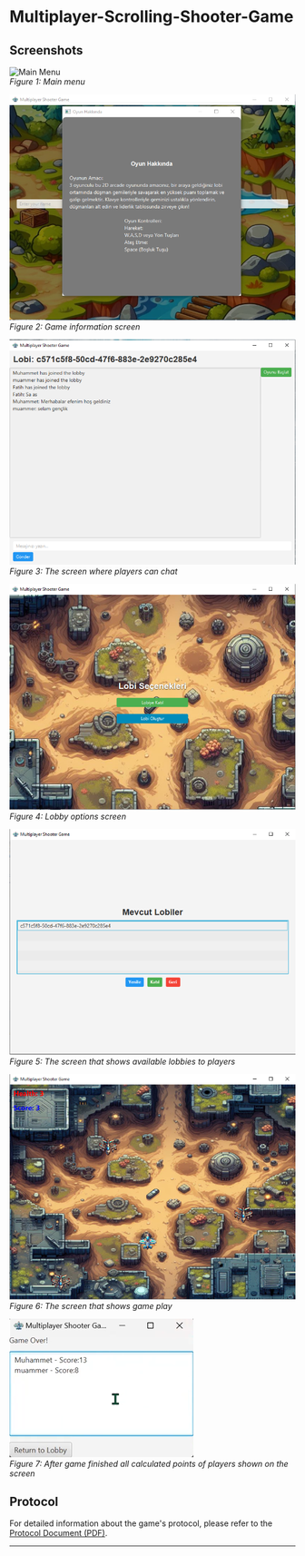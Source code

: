 # Multiplayer-Scrolling-Shooter-Game

## Screenshots

![Main Menu](Multiplayer-Scrolling-Shooter-Game/pictures/mainmenü.png)  
*Figure 1: Main menu*

![Info](Multiplayer-Scrolling-Shooter-Game/pictures/infoscreen.png)  
*Figure 2: Game information screen*

![Lobby](Multiplayer-Scrolling-Shooter-Game/pictures/lobby.png)  
*Figure 3: The screen where players can chat*

![Lobby Options](Multiplayer-Scrolling-Shooter-Game/pictures/lobbyoptions.png)  
*Figure 4: Lobby options screen*

![Find Lobbies](Multiplayer-Scrolling-Shooter-Game/pictures/mevcutlobiler.png)  
*Figure 5: The screen that shows available lobbies to players*

![In-Game](Multiplayer-Scrolling-Shooter-Game/pictures/oyunici.png)  
*Figure 6: The screen that shows game play*

![Game Stats](Multiplayer-Scrolling-Shooter-Game/pictures/gamestats.png)  
*Figure 7: After game finished all calculated points of players shown on the screen*

## Protocol

For detailed information about the game's protocol, please refer to the [Protocol Document (PDF)](Multiplayer-Scrolling-Shooter-Game/protocol/protocol_document.pdf).

---
